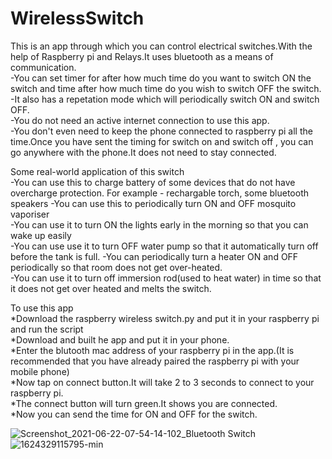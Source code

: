 # WirelessSwitch
This is an app  through which you can control electrical switches.With the help of Raspberry pi and Relays.It uses bluetooth as a means of communication.  
-You can set timer for after how much time do you want to switch ON the switch and time  after how much time do you wish to switch OFF the switch.  
-It also has a repetation mode which will periodically switch ON and switch OFF.  
-You do not need an active internet connection to use this app.  
-You don't even need to keep the phone connected to raspberry pi all the time.Once you have sent the timing for switch on and switch off , you can go anywhere with the phone.It does not need to stay connected.  

Some real-world application of this switch  
-You can use this to charge battery of some devices that do not have overcharge protection. For example - rechargable torch, some bluetooth speakers
-You can use this to periodically turn ON and OFF mosquito vaporiser  
-You can use it to turn ON the lights early in the morning so that you can wake up easily    
-You can use use it to turn OFF water pump so that it automatically turn off before the tank is full. 
-You can periodically turn a heater ON and OFF periodically so that room does not get over-heated.    
-You can use it to turn off immersion rod(used to heat water) in time so that it does not get over heated and melts the switch.
  
  
To use this app  
*Download the raspberry wireless switch.py and put it in your raspberry pi and run the script  
*Download and built he app and put it in your phone.  
*Enter the blutooth mac address of your raspberry pi in the app.(It is recommended that you have already paired the raspberry pi with your mobile phone)  
*Now tap on connect button.It will take 2 to 3 seconds to connect to your raspberry pi.  
*The connect button will turn green.It shows you are connected.  
*Now you can send the time for ON and OFF for the switch.  




![Screenshot_2021-06-22-07-54-14-102_Bluetooth Switch](https://user-images.githubusercontent.com/86251178/122854615-9c0eb580-d331-11eb-930a-57a8f813165d.jpg)
![1624329115795-min](https://user-images.githubusercontent.com/86251178/122854648-a7fa7780-d331-11eb-8360-68e4675ab18a.jpg)





